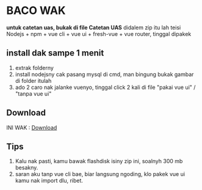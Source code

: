 # BACO WAK
**untuk catetan uas, bukak di file Catetan UAS**
didalem zip itu lah teisi Nodejs + npm + vue cli + vue ui + fresh-vue + vue router, tinggal dipakek

## install dak sampe 1 menit

1. extrak folderny
2. install nodejsny cak pasang mysql di cmd, man bingung bukak gambar di folder itulah
3. ado 2 caro nak jalanke vuenyo, tinggal click 2 kali di file "pakai vue ui" / "tanpa vue ui"

## Download
INI WAK : [Download](https://www.mediafire.com/file/b5yqiyu3usqjnc7/Bahas_UAS.zip/file)

## Tips
1. Kalu nak pasti, kamu bawak flashdisk isiny zip ini, soalnyh 300 mb besakny.
2. saran aku tanp vue cli bae, biar langsung ngoding, klo pakek vue ui kamu nak import dlu, ribet.
